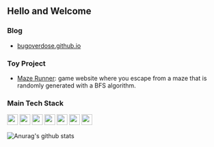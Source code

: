 ## Hello and Welcome

### Blog

- [bugoverdose.github.io](https://bugoverdose.github.io/)

### Toy Project

- [Maze Runner](https://gifted-tereshkova-28d1b9.netlify.app/): game website where you escape from a maze that is randomly generated with a BFS algorithm.

### Main Tech Stack

<code><img height="25" width="25" src="https://user-images.githubusercontent.com/73531614/148386686-2004c9fe-97bf-49ee-87dc-1c48cdedb6e6.png"></code>
<code><img height="25" width="25" src="https://user-images.githubusercontent.com/73531614/148387549-ed2e0e88-8caa-4bc7-95f5-158fc264a2f6.png"></code>
<code><img height="25" width="25" src="https://user-images.githubusercontent.com/73531614/148385908-9be1084b-0133-4201-9548-67685f866b1f.png"></code>
<code><img height="25" width="25" src="https://user-images.githubusercontent.com/73531614/148387588-322ec2d0-a172-40cb-a2ca-705a18a69901.png"></code>
<code><img height="25" width="25" src="https://user-images.githubusercontent.com/73531614/148387078-0cc566e8-9699-431a-a256-78760b1f6f2c.PNG"></code>
<code><img height="25" width="25" src="https://user-images.githubusercontent.com/73531614/148386752-94b8c85b-8bee-4e26-b72c-dc2572f61166.png"></code>
<code><img height="25" width="25" src="https://user-images.githubusercontent.com/73531614/126742588-1ec2694a-d146-4a78-84d6-28b7d572ddb0.png"></code>


![Anurag's github stats](https://github-readme-stats.vercel.app/api?username=bugoverdose&count_private=true&show_icons=true)
